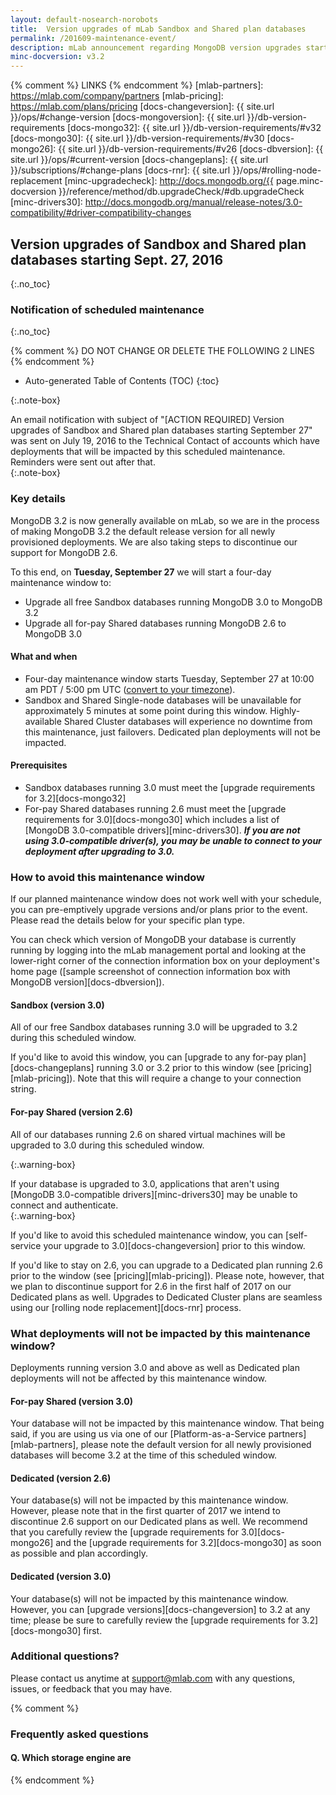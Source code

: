 ```yaml
---
layout: default-nosearch-norobots
title:  Version upgrades of mLab Sandbox and Shared plan databases
permalink: /201609-maintenance-event/
description: mLab announcement regarding MongoDB version upgrades starting September 27, 2016
minc-docversion: v3.2
---
```


{% comment %} LINKS {% endcomment %}
[mlab-partners]:       https://mlab.com/company/partners
[mlab-pricing]:        https://mlab.com/plans/pricing
[docs-changeversion]:  {{ site.url }}/ops/#change-version
[docs-mongoversion]:   {{ site.url }}/db-version-requirements
[docs-mongo32]:        {{ site.url }}/db-version-requirements/#v32
[docs-mongo30]:        {{ site.url }}/db-version-requirements/#v30
[docs-mongo26]:        {{ site.url }}/db-version-requirements/#v26
[docs-dbversion]:      {{ site.url }}/ops/#current-version
[docs-changeplans]:    {{ site.url }}/subscriptions/#change-plans
[docs-rnr]:            {{ site.url }}/ops/#rolling-node-replacement
[minc-upgradecheck]:   http://docs.mongodb.org/{{ page.minc-docversion }}/reference/method/db.upgradeCheck/#db.upgradeCheck  
[minc-drivers30]:      http://docs.mongodb.org/manual/release-notes/3.0-compatibility/#driver-compatibility-changes

[timezone-converter]: http://www.timeanddate.com/worldclock/fixedtime.html?msg=mLab+Version+Upgrades&iso=20160927T17

## Version upgrades of Sandbox and Shared plan databases starting Sept. 27, 2016
{:.no_toc}

### Notification of scheduled maintenance 
{:.no_toc}

{% comment %} DO NOT CHANGE OR DELETE THE FOLLOWING 2 LINES {% endcomment %}
* Auto-generated Table of Contents (TOC)
{:toc}

{:.note-box}
<div markdown="1">
An email notification with subject of "[ACTION REQUIRED] Version upgrades of Sandbox and Shared plan databases starting September 27" was sent on July 19, 2016 to the Technical Contact of accounts which have deployments that will be impacted by this scheduled maintenance. Reminders were sent out after that.
</div>
{:.note-box}

### Key details

MongoDB 3.2 is now generally available on mLab, so we are in the process of making MongoDB 3.2 the default release version for all newly provisioned deployments. We are also taking steps to discontinue our support for MongoDB 2.6.

To this end, on **Tuesday, September 27** we will start a four-day maintenance window to:

- Upgrade all free Sandbox databases running MongoDB 3.0 to MongoDB 3.2
- Upgrade all for-pay Shared databases running MongoDB 2.6 to MongoDB 3.0

#### What and when

- Four-day maintenance window starts Tuesday, September 27 at 10:00 am PDT / 5:00 pm UTC ([convert to your timezone][timezone-converter]).
- Sandbox and Shared Single-node databases will be unavailable for approximately 5 minutes at some point during this window. Highly-available Shared Cluster databases will experience no downtime from this maintenance, just failovers. Dedicated plan deployments will not be impacted.

#### Prerequisites

- Sandbox databases running 3.0 must meet the [upgrade requirements for 3.2][docs-mongo32]
- For-pay Shared databases running 2.6 must meet the [upgrade requirements for 3.0][docs-mongo30] which includes a list of [MongoDB 3.0-compatible drivers][minc-drivers30]. __*If you are not using 3.0-compatible driver(s), you may be unable to connect to your deployment after upgrading to 3.0.*__

### How to avoid this maintenance window

If our planned maintenance window does not work well with your schedule, you can pre-emptively upgrade versions and/or plans prior to the event. Please read the details below for your specific plan type.

You can check which version of MongoDB your database is currently running by logging into the mLab management portal and looking at the lower-right corner of the connection information box on your deployment's home page ([sample screenshot of connection information box with MongoDB version][docs-dbversion]).

#### Sandbox (version 3.0)

All of our free Sandbox databases running 3.0 will be upgraded to 3.2 during this scheduled window. 

If you'd like to avoid this window, you can [upgrade to any for-pay plan][docs-changeplans] running 3.0 or 3.2 prior to this window (see [pricing][mlab-pricing]). Note that this will require a change to your connection string.


#### For-pay Shared (version 2.6)

All of our databases running 2.6 on shared virtual machines will be upgraded to 3.0 during this scheduled window. 

{:.warning-box}
<div markdown="1">
If your database is upgraded to 3.0, applications that aren't using [MongoDB 3.0-compatible drivers][minc-drivers30] may be unable to connect and authenticate.
</div>
{:.warning-box}

If you'd like to avoid this scheduled maintenance window, you can [self-service your upgrade to 3.0][docs-changeversion] prior to this window. 

If you'd like to stay on 2.6, you can upgrade to a Dedicated plan running 2.6 prior to the window (see [pricing][mlab-pricing]). Please note, however, that we plan to discontinue support for 2.6 in the first half of 2017 on our Dedicated plans as well. Upgrades to Dedicated Cluster plans are seamless using our [rolling node replacement][docs-rnr] process.

### What deployments will not be impacted by this maintenance window?

Deployments running version 3.0 and above as well as Dedicated plan deployments will not be affected by this maintenance window.

#### For-pay Shared (version 3.0)

Your database will not be impacted by this maintenance window. That being said, if you are using us via one of our [Platform-as-a-Service partners][mlab-partners], please note the default version for all newly provisioned databases will become 3.2 at the time of this scheduled window.

#### Dedicated (version 2.6)

Your database(s) will not be impacted by this maintenance window. However, please note that in the first quarter of 2017 we intend to discontinue 2.6 support on our Dedicated plans as well. We recommend that you carefully review the [upgrade requirements for 3.0][docs-mongo26] and the [upgrade requirements for 3.2][docs-mongo30] as soon as possible and plan accordingly.

#### Dedicated (version 3.0)

Your database(s) will not be impacted by this maintenance window. However, you can [upgrade versions][docs-changeversion] to 3.2 at any time; please be sure to carefully review the [upgrade requirements for 3.2][docs-mongo30] first.

### Additional questions?

Please contact us anytime at <support@mlab.com> with any questions, issues, or feedback that you may have.

{% comment %}
### Frequently asked questions

#### Q. Which storage engine are 
{% endcomment %}




